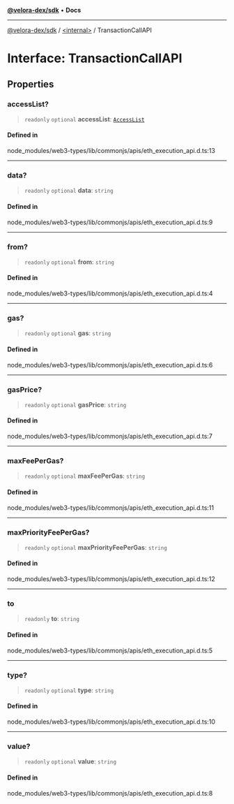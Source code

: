[**@velora-dex/sdk**](../../README.md) • **Docs**

***

[@velora-dex/sdk](../../globals.md) / [\<internal\>](../README.md) / TransactionCallAPI

# Interface: TransactionCallAPI

## Properties

### accessList?

> `readonly` `optional` **accessList**: [`AccessList`](../namespaces/home_velenir-gnx570_Projects_Paraswap_paraswap-sdk_node_modules_web3-types_lib_commonjs_index/type-aliases/AccessList.md)

#### Defined in

node\_modules/web3-types/lib/commonjs/apis/eth\_execution\_api.d.ts:13

***

### data?

> `readonly` `optional` **data**: `string`

#### Defined in

node\_modules/web3-types/lib/commonjs/apis/eth\_execution\_api.d.ts:9

***

### from?

> `readonly` `optional` **from**: `string`

#### Defined in

node\_modules/web3-types/lib/commonjs/apis/eth\_execution\_api.d.ts:4

***

### gas?

> `readonly` `optional` **gas**: `string`

#### Defined in

node\_modules/web3-types/lib/commonjs/apis/eth\_execution\_api.d.ts:6

***

### gasPrice?

> `readonly` `optional` **gasPrice**: `string`

#### Defined in

node\_modules/web3-types/lib/commonjs/apis/eth\_execution\_api.d.ts:7

***

### maxFeePerGas?

> `readonly` `optional` **maxFeePerGas**: `string`

#### Defined in

node\_modules/web3-types/lib/commonjs/apis/eth\_execution\_api.d.ts:11

***

### maxPriorityFeePerGas?

> `readonly` `optional` **maxPriorityFeePerGas**: `string`

#### Defined in

node\_modules/web3-types/lib/commonjs/apis/eth\_execution\_api.d.ts:12

***

### to

> `readonly` **to**: `string`

#### Defined in

node\_modules/web3-types/lib/commonjs/apis/eth\_execution\_api.d.ts:5

***

### type?

> `readonly` `optional` **type**: `string`

#### Defined in

node\_modules/web3-types/lib/commonjs/apis/eth\_execution\_api.d.ts:10

***

### value?

> `readonly` `optional` **value**: `string`

#### Defined in

node\_modules/web3-types/lib/commonjs/apis/eth\_execution\_api.d.ts:8

